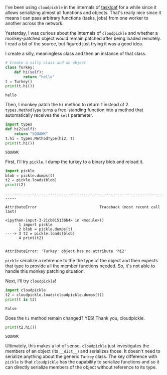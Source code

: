 
I've been using `cloudpickle` in the internals of [taskloaf](https://github.com/tbenthompson/taskloaf) for a while since it allows serializing almost all functions and objects. That's really nice since it means I can pass arbitrary functions (tasks, jobs) from one worker to another across the network.

Yesterday, I was curious about the internals of `cloudpickle` and whether a monkey-patched object would remain patched after being loaded remotely. I read a bit of the source, but figured just trying it was a good idea.

I create a silly, meaningless class and then an instance of that class.


```python
# Create a silly class and an object
class Turkey:
    def hi(self):
        return "hello"
t = Turkey()
print(t.hi())
```

    hello


Then, I monkey patch the `hi` method to return 1 instead of 2. `types.MethodType` turns a free-standing function into a method that automatically receives the `self` parameter.


```python
import types
def hi2(self):
    return "SQUAWK"
t.hi = types.MethodType(hi2, t)
print(t.hi())
```

    SQUAWK


First, I'll try `pickle`. I dump the turkey to a binary blob and reload it.


```python
import pickle
blob = pickle.dumps(t)
t2 = pickle.loads(blob)
print(t2)
```


    ---------------------------------------------------------------------------

    AttributeError                            Traceback (most recent call last)

    <ipython-input-3-21cb01513bb4> in <module>()
          1 import pickle
          2 blob = pickle.dumps(t)
    ----> 3 t2 = pickle.loads(blob)
          4 print(t2)


    AttributeError: 'Turkey' object has no attribute 'hi2'


`pickle` serialize a reference to the the type of the object and then expects that type to provide all the member functions needed. So, it's not able to handle this monkey patching situation.

Next, I'll try `cloudpickle`!


```python
import cloudpickle
t2 = cloudpickle.loads(cloudpickle.dumps(t))
print(t is t2)
```

    False


Does the `hi` method remain changed? YES! Thank you, cloudpickle. 


```python
print(t2.hi())
```

    SQUAWK


Ultimately, this makes a lot of sense. `cloudpickle` just investigates the members of an object (its `__dict__`) and serializes those. It doesn't need to serialize anything about the generic `Turkey` class. The key difference with `pickle` is that `cloudpickle` has the capability to serialize functions and so it can directly serialize members of the object without reference to its type.

